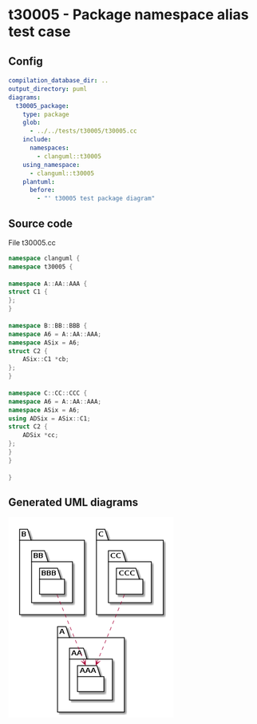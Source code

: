 # t30005 - Package namespace alias test case
## Config
```yaml
compilation_database_dir: ..
output_directory: puml
diagrams:
  t30005_package:
    type: package
    glob:
      - ../../tests/t30005/t30005.cc
    include:
      namespaces:
        - clanguml::t30005
    using_namespace:
      - clanguml::t30005
    plantuml:
      before:
        - "' t30005 test package diagram"
```
## Source code
File t30005.cc
```cpp
namespace clanguml {
namespace t30005 {

namespace A::AA::AAA {
struct C1 {
};
}

namespace B::BB::BBB {
namespace A6 = A::AA::AAA;
namespace ASix = A6;
struct C2 {
    ASix::C1 *cb;
};
}

namespace C::CC::CCC {
namespace A6 = A::AA::AAA;
namespace ASix = A6;
using ADSix = ASix::C1;
struct C2 {
    ADSix *cc;
};
}
}

}

```
## Generated UML diagrams
![t30005_package](./t30005_package.png "Package namespace alias test case")

